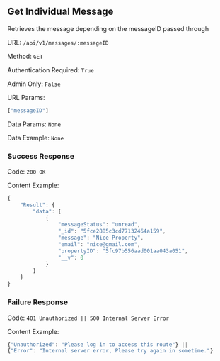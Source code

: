 ## Get Individual Message

Retrieves the message depending on the messageID passed through

URL: `/api/v1/messages/:messageID`

Method: `GET`

Authentication Required: `True`

Admin Only: `False`

URL Params: 
``` javascript
["messageID"]
```

Data Params: `None`

Data Example: `None`

### Success Response

Code: `200 OK`

Content Example:
```javascript
{
    "Result": {
        "data": [
            {
                "messageStatus": "unread",
                "_id": "5fce2885c3cd77132464a159",
                "message": "Nice Property",
                "email": "nice@gmail.com",
                "propertyID": "5fc97b556aad001aa043a051",
                "__v": 0
            }
        ]
    }
}
```

### Failure Response

Code: `401 Unauthorized || 500 Internal Server Error`

Content Example:
 ```javascript
 {"Unauthorized": "Please log in to access this route"} || 
 {"Error": "Internal server error, Please try again in sometime."}
 ```
               



